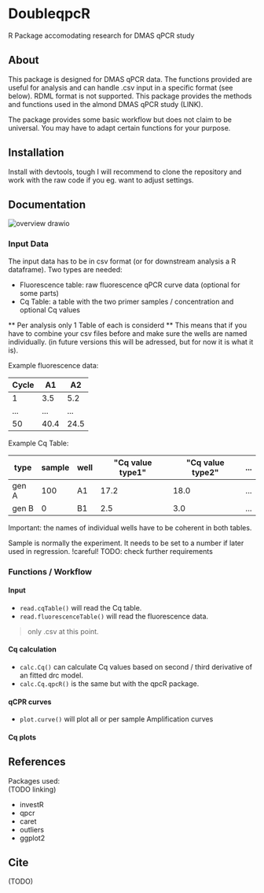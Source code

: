 # DoubleqpcR
R Package accomodating research for DMAS qPCR study

## About
This package is designed for DMAS qPCR data. The functions provided are useful for analysis and can handle .csv input in a specific format (see below). RDML format is not supported. This package provides the methods and functions used in the almond DMAS qPCR study (LINK).

The package provides some basic workflow but does not claim to be universal. You may have to adapt certain functions for your purpose.

## Installation
Install with devtools, tough I will recommend to clone the repository and work with the raw code if you eg. want to adjust settings.

## Documentation


![overview drawio](https://user-images.githubusercontent.com/73955527/155363318-9657da5a-cbe0-4fc8-a179-aaa85b06a91a.png)


### Input Data

The input data has to be in csv format (or for downstream analysis a R dataframe). Two types are needed:
  - Fluorescence table: raw fluorescence qPCR curve data (optional for some parts)
  - Cq Table: a table with the two primer samples / concentration and optional Cq values

** Per analysis only 1 Table of each is considerd ** This means that if you have to combine your csv files before and make sure the wells are named individually. (in future versions this will be adressed, but for now it is what it is).

Example fluorescence data:

| Cycle | A1 | A2 |
| --- | --- | --- |
| 1 | 3.5 | 5.2 |
| ... | ... | ... |
| 50 | 40.4 | 24.5 |

Example Cq Table:

| type | sample | well | "Cq value type1" | "Cq value type2" | ... |
| ---  | ---  | ---  | ---              | ---              | --- |
| gen A | 100 | A1   | 17.2             | 18.0             | ... |
| gen B | 0   | B1   | 2.5              | 3.0              | ... |

Important: the names of individual wells have to be coherent in both tables.

Sample is normally the experiment. It needs to be set to a number if later used in regression. !careful!
TODO: check further requirements

### Functions / Workflow

#### Input

- `read.cqTable()` will read the Cq table.
- `read.fluorescenceTable()` will read the fluorescence data.

> only .csv at this point. 

#### Cq calculation

- `calc.Cq()` can calculate Cq values based on second / third derivative of an fitted drc model.
- `calc.Cq.qpcR()` is the same but with the qpcR package.

#### qCPR curves

- `plot.curve()` will plot all or per sample Amplification curves

#### Cq plots

## References
Packages used:  
(TODO linking)

- investR
- qpcr
- caret
- outliers
- ggplot2

## Cite
(TODO)
